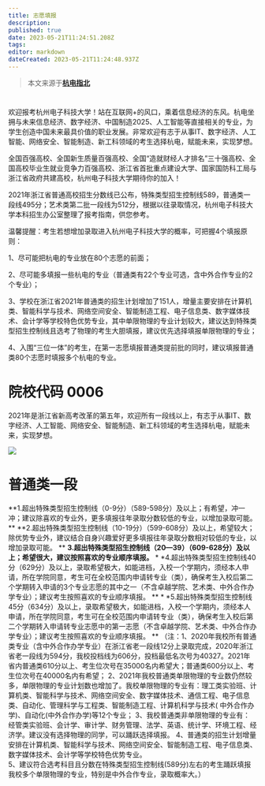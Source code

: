 ```yaml
---
title: 志愿填报
description: 
published: true
date: 2023-05-21T11:24:51.208Z
tags: 
editor: markdown
dateCreated: 2023-05-21T11:24:48.937Z
---
```


> 本文来源于[**杭电指北**](https://www.yuque.com/hduer/guide)

#  

欢迎报考杭州电子科技大学！站在互联网+的风口，乘着信息经济的东风。杭电坐拥与未来信息经济、数字经济、中国制造2025、人工智能等直接相关的专业，为学生创造中国未来最具价值的职业发展。非常欢迎有志于从事IT、数字经济、人工智能、网络安全、智能制造、新工科领域的考生选择杭电，赋能未来，实现梦想。

全国百强高校、全国新生质量百强高校、全国“造就财经人才排名”三十强高校、全国高校毕业生就业竞争力百强高校、浙江省首批重点建设大学、国家国防科工局与浙江省政府共建高校，杭州电子科技大学期待你的加入！

2021年浙江省普通高校招生分数线已公布，特殊类型招生控制线589，普通类一段线495分；艺术类第二批一段线为512分，根据以往录取情况，杭州电子科技大学本科招生办公室整理了报考指南，供您参考。

温馨提醒：考生若想增加录取进入杭州电子科技大学的概率，可把握4个填报原则：

1、尽可能把杭电的专业放在80个志愿的前面；

2、尽可能多填报一些杭电的专业（普通类有22个专业可选，含中外合作专业的2个专业）；

3、学校在浙江省2021年普通类的招生计划增加了151人，增量主要安排在计算机类、智能科学与技术、网络空间安全、智能制造工程、电子信息类、数字媒体技术、会计学等学校特色优势专业，其中单限物理的专业计划较大，建议达到特殊类型招生控制线且选考了物理的考生大胆填报，建议优先选择填报单限物理的专业；

4、入围“三位一体”的考生，在第一志愿填报普通类提前批的同时，建议填报普通类80个志愿时填报多个杭电的专业。

# 院校代码 0006

2021年是浙江省新高考改革的第五年，欢迎所有一段线以上，有志于从事IT、数字经济、人工智能、网络安全、智能制造、新工科领域的考生选择杭电，赋能未来，实现梦想。

![](https://cdn.nlark.com/yuque/0/2021/webp/21567840/1625383383367-84d283e2-8940-4036-9b94-5a732aae1a0e.webp#clientId=u5b3f4681-90a2-4&from=paste&height=350&id=u5e5ba6a9&originHeight=140&originWidth=140&originalType=url&ratio=1&status=done&style=none&taskId=u64014f92-81c2-4d86-b3dc-d4cdb1bfb8c&width=350)

# 普通类一段

**1.超出特殊类型招生控制线（0-9分）（589-598分）及以上；有希望，冲一冲；建议除喜欢的专业外，更多填报往年录取分数较低的专业，以增加录取可能。
**
**2.超出特殊类型招生控制线（10-19分）（599-608分）及以上，希望较大；除优势专业外，建议结合自身兴趣爱好更多填报往年录取分数相对较低的专业，以增加录取可能。
**
**3.超出特殊类型招生控制线（20—39）（609-628分）及以上；希望很大，建议按照喜欢的专业顺序填报。**
*
*4.超出特殊类型招生控制线40分（629分）及以上，录取希望极大，如能进档，入校一个学期内，须经本人申请，所在学院同意，考生可在全校范围内申请转专业（类），确保考生入校后第二个学期转入申请的3个专业志愿的其中之一（不含卓越学院、艺术类、中外合作办学专业）；建议考生按照喜欢的专业顺序填报。
**
*
*5.超出特殊类型招生控制线45分（634分）及以上，录取希望极大，如能进档，入校一个学期内，须经本人申请，所在学院同意，考生可在全校范围内申请转专业（类），确保考生入校后第二个学期转入申请转专业志愿中的第一志愿（不含卓越学院、艺术类、中外合作办学专业）；建议考生按照喜欢的专业顺序填报。
**
（注：1、2020年我校所有普通类专业（含中外合作办学专业）在浙江省老一段线12分上录取完成，2020年浙江省老一段线为594分，我校投档线为606分，投档最低名次号为40327。2021年省内普通类610分以上、考生位次号在35000名内希望大；普通类600分以上、考生位次号在40000名内有希望；
2、2021年我校普通类单限物理的专业数仍然较多，单限物理的专业计划数也增加了。我校单限物理的专业有：理工类实验班、计算机类、智能科学与技术、网络空间安全、数字媒体技术、通信工程、电子信息类、自动化、管理科学与工程类、智能制造工程、计算机科学与技术(
中外合作办学)、自动化(中外合作办学)等12个专业；
3、我校普通类非单限物理的专业有：经管类实验班、会计学、审计学、财务管理、法学、英语、统计学、环境工程、经济学。建议没有选择物理的同学，可以踊跃选择填报。
4、普通类的招生计划增量安排在计算机类、智能科学与技术、网络空间安全、智能制造工程、电子信息类、数字媒体技术、会计学等学校特色优势专业。  
5、建议符合选考科目且分数在特殊类型招生控制线(589分)左右的考生踊跃填报我校多个单限物理的专业，特别是中外合作专业，录取概率大。）

#  

